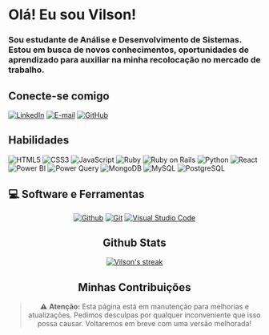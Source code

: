# Olá! Eu sou Vilson! 
### Sou estudante de Análise e Desenvolvimento de Sistemas. Estou em busca de novos conhecimentos, oportunidades de aprendizado para auxiliar na minha recolocação no mercado de trabalho. 

## Conecte-se comigo
[![LinkedIn](https://img.shields.io/badge/-LinkedIn-000?style=for-the-badge&logo=linkedin&logoColor=30A3DC)](https://www.linkedin.com/in/vilson-camponucci-monteiro-379522107/)
[![E-mail](https://img.shields.io/badge/-Email-000?style=for-the-badge&logo=microsoft-outlook&logoColor=E94D5F)](mailto:vcmorion@hotmail.com)
[![GitHub](https://img.shields.io/badge/-GitHub-000?style=for-the-badge&logo=github)](https://github.com/Vilson1984)


## Habilidades
![HTML5](https://img.shields.io/badge/HTML5-000?style=for-the-badge&logo=html5)
![CSS3](https://img.shields.io/badge/CSS3-000?style=for-the-badge&logo=css3&logoColor=264CE4)
![JavaScript](https://img.shields.io/badge/JavaScript-000?style=for-the-badge&logo=javascript)
![Ruby](https://img.shields.io/badge/Ruby-000?style=for-the-badge&logo=ruby)
![Ruby on Rails](https://img.shields.io/badge/Ruby%20on%20Rails-000?style=for-the-badge&logo=ruby-on-rails)
![Python](https://img.shields.io/badge/Python-3776AB?style=for-the-badge&logo=python&logoColor=white)
![React](https://img.shields.io/badge/React-000?style=for-the-badge&logo=react)
![Power BI](https://img.shields.io/badge/Power%20BI-F2C811?style=for-the-badge&logo=power-bi&logoColor=white)
![Power Query](https://img.shields.io/badge/Power%20Query-00B2A9?style=for-the-badge&logo=powerbi&logoColor=white)
![MongoDB](https://img.shields.io/badge/MongoDB-47A248?style=for-the-badge&logo=mongodb&logoColor=white)
![MySQL](https://img.shields.io/badge/MySQL-4479A1?style=for-the-badge&logo=mysql&logoColor=white)
![PostgreSQL](https://img.shields.io/badge/PostgreSQL-316192?style=for-the-badge&logo=postgresql&logoColor=white)


  ## 💻 Software e Ferramentas

<p> <center>
    <a href="#"><img alt="Github" src="https://img.shields.io/badge/-GitHub-000?style=for-the-badge&logo=github"></a>
    <a href="#"><img alt="Git" src="https://img.shields.io/badge/Git-F05033.svg?logo=git&logoColor=white"></a>
    <a href="#"><img alt="Visual Studio Code" src="https://img.shields.io/badge/Visual%20Studio%20Code-0078d7.svg?logo=visual-studio-code&logoColor=white"></a>
</p>

## Github Stats

<p align="center">
<a href="https://github.com/Vilson1984/github-readme-streak-stats">
<img title="🔥 Get streak stats for your profile at git.io/streak-stats" alt="Vilson's streak" src="https://github-readme-streak-stats.herokuapp.com/?user=Vilson1984&theme=monokai-metallian&hide_border=true"/>
</a>


## Minhas Contribuições
> ⚠️ **Atenção:** Esta página está em manutenção para melhorias e atualizações. Pedimos desculpas por qualquer inconveniente que isso possa causar. Voltaremos em breve com uma versão melhorada!

